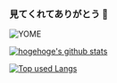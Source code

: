 ### 見てくれてありがとう 👋

![YOME](https://j.gifs.com/jYNZqy.gif)
<!-- リポジトリステータス -->
[![hogehoge's github stats](https://github-readme-stats.vercel.app/api?username=itc-n22010&hide=contribs&count_private=true&show_icons=true&theme=tokyonight)](https://github.com/itc-n22010/)

<!-- ソースコード統計 -->
[![Top used Langs](https://github-readme-stats.vercel.app/api/top-langs/?username=itc-n22010&layout=compact&theme=tokyonight)](https://github.com/itc-n22010)
